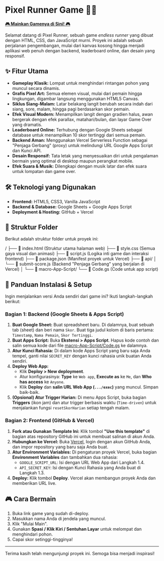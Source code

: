 # Pixel Runner Game 🏃💨

**[🎮 Mainkan Gamenya di Sini! 🎮](https://pixel-runner-game.vercel.app/)**

Selamat datang di Pixel Runner, sebuah game *endless runner* yang dibuat dengan HTML, CSS, dan JavaScript murni. Proyek ini adalah sebuah perjalanan pengembangan, mulai dari kanvas kosong hingga menjadi aplikasi web penuh dengan backend, leaderboard online, dan desain yang responsif.

## ✨ Fitur Utama

* **Gameplay Klasik:** Lompat untuk menghindari rintangan pohon yang muncul secara dinamis.
* **Grafis Pixel Art:** Semua elemen visual, mulai dari pemain hingga lingkungan, digambar langsung menggunakan HTML5 Canvas.
* **Siklus Siang-Malam:** Latar belakang langit berubah secara indah dari siang, sore, malam, hingga pagi berdasarkan skor pemain.
* **Efek Visual Modern:** Menampilkan langit dengan gradien halus, awan bergerak dengan efek parallax, matahari/bulan, dan layar Game Over yang dramatis.
* **Leaderboard Online:** Terhubung dengan Google Sheets sebagai database untuk menampilkan 10 skor tertinggi dari semua pemain.
* **Backend Aman:** Menggunakan Vercel Serverless Function sebagai "Penjaga Gerbang" (proxy) untuk melindungi URL Google Apps Script dan Kunci API.
* **Desain Responsif:** Tata letak yang menyesuaikan diri untuk pengalaman bermain yang optimal di desktop maupun perangkat mobile.
* **Efek Suara & Musik:** Dilengkapi dengan musik latar dan efek suara untuk lompatan dan game over.

## 🛠️ Teknologi yang Digunakan

* **Frontend:** HTML5, CSS3, Vanilla JavaScript
* **Backend & Database:** Google Sheets + Google Apps Script
* **Deployment & Hosting:** GitHub + Vercel

## 📁 Struktur Folder

Berikut adalah struktur folder untuk proyek ini:

/
├── 📄 index.html        (Struktur utama halaman web)
├── 📄 style.css         (Semua gaya visual dan animasi)
├── 📄 script.js         (Logika inti game dan interaksi frontend)
├── 📄 package.json      (Manifest proyek untuk Vercel)
├── 📁 api/
│   └── 📄 submit-score.js (Backend "Penjaga Gerbang" yang berjalan di Vercel)
│
└── 📁 macro-App-Script/
└── 📄 Code.gs (Code untuk app script)
## 🚀 Panduan Instalasi & Setup

Ingin menjalankan versi Anda sendiri dari game ini? Ikuti langkah-langkah berikut:

### Bagian 1: Backend (Google Sheets & Apps Script)

1.  **Buat Google Sheet:** Buat spreadsheet baru. Di dalamnya, buat sebuah tab (sheet) dan beri nama `Skor`. Buat tiga judul kolom di baris pertama: `Timestamp`, `Nama Pemain`, `Skor Tertinggi`.
2.  **Buat Apps Script:** Buka **Ekstensi > Apps Script**. Hapus kode contoh dan salin semua kode dari file [macro-App-Script/Code.gs](./macro-App-Script/Code.gs) ke dalamnya.
3.  **Atur Kunci Rahasia:** Di dalam kode Apps Script yang baru saja Anda tempel, ganti nilai `SECRET_KEY` dengan kunci rahasia unik buatan Anda sendiri.
4.  **Deploy Web App:**
    * Klik **Deploy > New deployment**.
    * Atur konfigurasinya: **Type** ke `Web app`, **Execute as** ke `Me`, dan **Who has access** ke `Anyone`.
    * Klik **Deploy** dan **salin URL Web App (`.../exec`)** yang muncul. Simpan baik-baik.
5.  **(Opsional) Atur Trigger Harian:** Di menu Apps Script, buka bagian **Triggers** (ikon jam) dan atur trigger berbasis waktu (`Time-driven`) untuk menjalankan fungsi `resetSkorHarian` setiap tengah malam.

### Bagian 2: Frontend (GitHub & Vercel)

1.  **Fork atau Gunakan Template Ini:** Klik tombol **"Use this template"** di bagian atas repository GitHub ini untuk membuat salinan di akun Anda.
2.  **Hubungkan ke Vercel:** Buka [Vercel](https://vercel.com), login dengan akun GitHub Anda, dan impor repository yang baru saja Anda buat.
3.  **Atur Environment Variables:** Di pengaturan proyek Vercel, buka bagian **Environment Variables** dan tambahkan dua rahasia:
    * `GOOGLE_SCRIPT_URL`: Isi dengan URL Web App dari Langkah 1.4.
    * `API_SECRET_KEY`: Isi dengan Kunci Rahasia yang Anda buat di Langkah 1.3.
4.  **Deploy:** Klik tombol **Deploy**. Vercel akan membangun proyek Anda dan memberikan URL live.

## 🎮 Cara Bermain

1.  Buka link game yang sudah di-deploy.
2.  Masukkan nama Anda di jendela yang muncul.
3.  Klik "Mulai Main".
4.  Gunakan **Spasi / Klik Kiri / Sentuhan Layar** untuk melompat dan menghindari pohon.
5.  Capai skor setinggi-tingginya!

---

Terima kasih telah mengunjungi proyek ini. Semoga bisa menjadi inspirasi!
